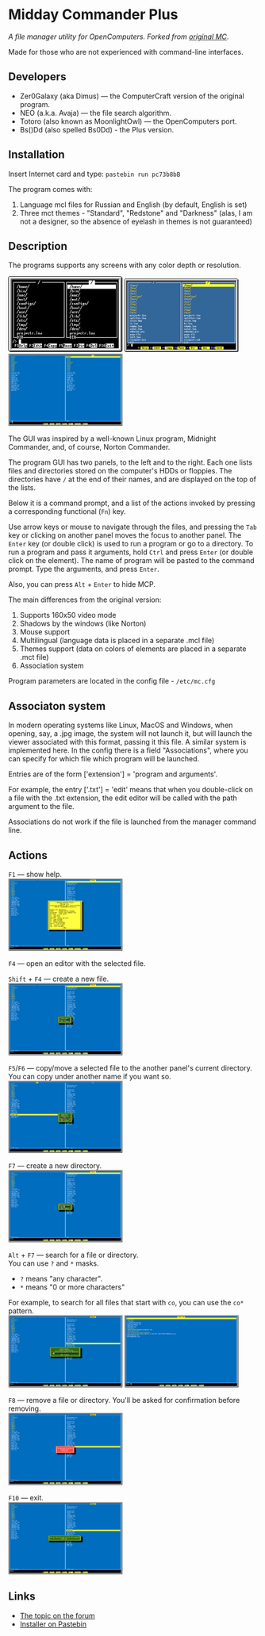 # Midday Commander Plus
*A file manager utility for OpenComputers. Forked from [original MC](https://github.com/OpenPrograms/OpenPrograms.ru/tree/master/mc)*.

Made for those who are not experienced with command-line interfaces.

## Developers
* Zer0Galaxy (aka Dimus) — the ComputerCraft version of the original program.
* NEO (a.k.a. Avaja) — the file search algorithm.
* Totoro (also known as MoonlightOwl) — the OpenComputers port.
* Bs()Dd (also spelled Bs0Dd) - the Plus version.

## Installation
Insert Internet card and type: `pastebin run pc73b8bB`

The program comes with:
   1. Language mcl files for Russian and English (by default, English is set)
   2. Three mct themes - "Standard", "Redstone" and "Darkness" (alas, I am not a designer, so the absence of eyelash in themes is not guaranteed)

## Description
The programs supports any screens with any color depth or resolution.

<img src="https://raw.githubusercontent.com/Bs0Dd/OpenCompSoft/master/MiddayCommanderPlus/Screenshots/Eng/Video1.png" alt="Screenshot 1" width="230" height="153"> <img src="https://raw.githubusercontent.com/Bs0Dd/OpenCompSoft/master/MiddayCommanderPlus/Screenshots/Eng/Video2.png" alt="Screenshot 2" width="230" height="148"> <img src="https://raw.githubusercontent.com/Bs0Dd/OpenCompSoft/master/MiddayCommanderPlus/Screenshots/Eng/Video3.png" alt="Screenshot 3" width="230" height="146">

The GUI was inspired by a well-known Linux program, Midnight Commander, and, of course, Norton Commander.

The program GUI has two panels, to the left and to the right.
Each one lists files and directories stored on the computer's HDDs or floppies.
The directories have `/` at the end of their names, and are displayed on the top
of the lists.

Below it is a command prompt, and a list of the actions invoked by pressing
a corresponding functional (`Fn`) key.

Use arrow keys or mouse to navigate through the files, and pressing the `Tab` key or clicking on another panel moves
the focus to another panel. The `Enter` key (or double click) is used to run a program or go to
a directory. To run a program and pass it arguments, hold `Ctrl` and press
`Enter` (or double click on the element). The name of program will be pasted to the command prompt.
Type the arguments, and press `Enter`.

Also, you can press `Alt` + `Enter` to hide MCP.

The main differences from the original version:
  1. Supports 160x50 video mode
  2. Shadows by the windows (like Norton)
  3. Mouse support
  4. Multilingual (language data is placed in a separate .mcl file)
  5. Themes support (data on colors of elements are placed in a separate .mct file)
  6. Association system

Program parameters are located in the config file - `/etc/mc.cfg`

## Associaton system

In modern operating systems like Linux, MacOS and Windows, when opening, say, a .jpg image, the system will not launch it, but will launch the viewer associated with this format, passing it this file. A similar system is implemented here.
In the config there is a field "Associations", where you can specify for which file which program will be launched.

Entries are of the form ['extension'] = 'program and arguments'.

For example, the entry ['.txt'] = 'edit' means that when you double-click on a file with the .txt extension, the edit editor will be called with the path argument to the file.

Associations do not work if the file is launched from the manager command line.

## Actions

`F1` — show help.  
<img src="https://raw.githubusercontent.com/Bs0Dd/OpenCompSoft/master/MiddayCommanderPlus/Screenshots/Eng/Help.png" alt="Screenshot 4: The help window" width="230" height="146">

`F4` — open an editor with the selected file.

`Shift` + `F4` — create a new file.  
<img src="https://raw.githubusercontent.com/Bs0Dd/OpenCompSoft/master/MiddayCommanderPlus/Screenshots/Eng/Newfile.png" alt="Screenshot 5: The &#34;Create new file&#34; dialog" width="230" height="146">

`F5`/`F6` — copy/move a selected file to the another panel's current directory. You can
copy under another name if you want so.  
<img src="https://raw.githubusercontent.com/Bs0Dd/OpenCompSoft/master/MiddayCommanderPlus/Screenshots/Eng/Copy.png" alt="Screenshot 6: The &#34;Copy the file&#34; dialog" width="230" height="146">

`F7` — create a new directory.  
<img src="https://raw.githubusercontent.com/Bs0Dd/OpenCompSoft/master/MiddayCommanderPlus/Screenshots/Eng/Newdir.png" alt="Screenshot 7: The &#34;Directory name&#34; dialog" width="230" height="146">

`Alt` + `F7` — search for a file or directory.  
You can use `?` and `*` masks.

* `?` means "any character".
* `*` means "0 or more characters"

For example, to search for all files that start with `co`, you can use the `co*`
pattern.  
<img src="https://raw.githubusercontent.com/Bs0Dd/OpenCompSoft/master/MiddayCommanderPlus/Screenshots/Eng/Find.png" alt="Screenshot 8: The &#34;Search&#34; dialog" width="230" height="146"> <img src="https://raw.githubusercontent.com/Bs0Dd/OpenCompSoft/master/MiddayCommanderPlus/Screenshots/Eng/Results.png" alt="Screenshot 8: The &#34;Search results&#34; dialog" width="230" height="146">

`F8` — remove a file or directory. You'll be asked for confirmation before
removing.  
<img src="https://raw.githubusercontent.com/Bs0Dd/OpenCompSoft/master/MiddayCommanderPlus/Screenshots/Eng/Delete.png" alt="Screenshot 9: The &#34;Remove the file&#34; dialog" width="230" height="146">

`F10` — exit.  
<img src="https://raw.githubusercontent.com/Bs0Dd/OpenCompSoft/master/MiddayCommanderPlus/Screenshots/Eng/Exit.png" alt="Screenshot 9: The &#34;Exit&#34; dialog" width="230" height="146">

## Links
* [The topic on the forum](https://computercraft.ru/topic/3952-midday-commander-plus-vozrozhdenie-iz-pepla/)
* [Installer on Pastebin](https://pastebin.com/pc73b8bB)
